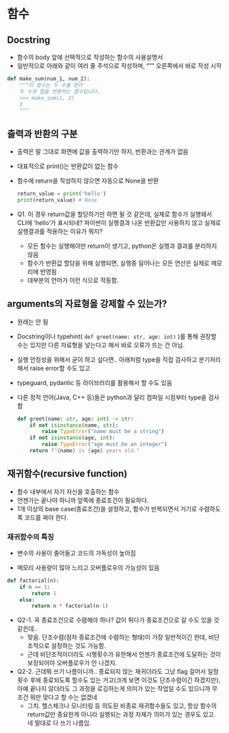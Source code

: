 # 함수



## Docstring

- 함수의 body 앞에 선택적으로 작성하는 함수의 사용설명서
- 일반적으로 아래와 같이 여러 줄 주석으로 작성하며, “”” 오른쪽에서 바로 작성 시작

```python
def make_sum(num_1, num_2):
	"""이 함수는 두 수를 받아
	두 수의 합을 반환하는 함수입니다.
	>>> make_sum(1, 2)
	3	
	"""
```



## 출력과 반환의 구분

- 출력은 말 그대로 화면에 값을 출력하기만 하지, 반환과는 관계가 없음

- 대표적으로 print()는 반환값이 없는 함수

- 함수에 return을 작성하지 않으면 자동으로 None을 반환

  ```python
  return_value = print('hello')
  print(return_value) # None
  ```

- Q1. 이 경우 return값을 할당하기만 하면 될 것 같은데, 실제로 함수가 실행돼서 CLI에 ‘hello’가 표시되네? 파이썬이 실행결과 나온 반환값만 사용하지 않고 실제로 실행결과를 적용하는 이유가 뭐지?

  - 모든 함수는 실행해야만 return이 생기고, python은 실행과 결과를 분리하지 않음
  - 함수가 반환값 할당을 위해 실행되면, 실행중 일어나는 모든 연산은 실제로 메모리에 반영됨
  - 대부분의 언어가 이런 식으로 작동함.



## arguments의 자료형을 강제할 수 있는가?

- 원래는 안 됨

- Docstring이나 typehint( `def greet(name: str, age: int)` )를 통해 권장할 수는 있지만 다른 자료형을 넣는다고 해서 바로 오류가 뜨는 건 아님.

- 실행 안정성을 위해서 굳이 하고 싶다면.. 아래처럼 type을 직접 검사하고 분기처리해서 raise error할 수도 있고

- typeguard, pydantic 등 라이브러리를 활용해서 할 수도 있음

- 다른 정적 언어(Java, C++ 등)들은 python과 달리 컴파일 시점부터 type을 검사함

  ```python
  def greet(name: str, age: int) -> str:
      if not isinstance(name, str):
          raise TypeError("name must be a string")
      if not isinstance(age, int):
          raise TypeError("age must be an integer")
      return f"{name} is {age} years old."
  ```



## 재귀함수(recursive function)

- 함수 내부에서 자기 자신을 호출하는 함수
- 언젠가는 끝나야 하니까 앞쪽에 종료조건이 필요하다.
- 1개 이상의 base case(종료조건)을 설정하고, 함수가 반복되면서 거기로 수렴하도록 코드를 짜야 한다.



### 재귀함수의 특징

- 변수의 사용이 줄어들고 코드의 가독성이 높아짐

- 메모리 사용량이 많아 느리고 오버플로우의 가능성이 있음

  

```python
def factorial(n):
	if n == 1:
		return 1
	else:
		return n * factorial(n-1)
```

- Q2-1. 꼭 종료조건으로 수렴해야 하나? 값이 튀다가 종료조건으로 갈 수도 있을 것 같은데..
  - 맞음. 단조수렴(점차 종료조건에 수렴하는 형태)이 가장 일반적이긴 한데, 비단조적으로 설정하는 것도 가능함.
  - 근데 비단조적이더라도 시행횟수가 유한해서 언젠가 종료조건에 도달하는 것이 보장되어야 오버플로우가 안 나겠지.
- Q2-2. 근데뭐 쓰기 나름이니까.. 종료되지 않는 재귀더라도 그냥 flag 걸어서 일정 횟수 후에 종료되도록 할수도 있는 거고(크게 보면 이것도 단조수렴이긴 하겠지만), 아예 끝나지 않더라도 그 과정을 로깅하는게 의미가 있는 작업일 수도 있으니까 무조건 뭐만 맞다고 할 수는 없겠네
  - 그치. 헬스체크나 모니터링 등 의도된 비종료 재귀함수들도 있고, 항상 함수의 return값만 중요한게 아니라 실행되는 과정 자체가 의미가 있는 경우도 있고. 네 말대로 다 쓰기 나름임.